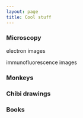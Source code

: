 ```yaml
---
layout: page
title: Cool stuff
---
```


### Microscopy
electron images



immunofluorescence images

### Monkeys

### Chibi drawings

### Books

